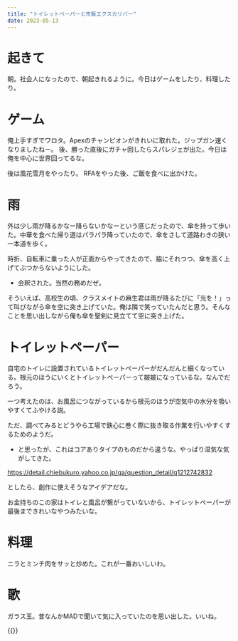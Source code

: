 ```yaml
---
title: "トイレットペーパーと市販エクスカリバー"
date: 2023-05-13
---
```


# 起きて
朝。社会人になったので、朝起きれるように。今日はゲームをしたり、料理したり。

# ゲーム
俺上手すぎでワロタ。Apexのチャンピオンがきれいに取れた。ジップガン速くなりましたねー。
後、勝った直後にガチャ回したらスパレジェが出た。今日は俺を中心に世界回ってるな。

後は風花雪月をやったり。
RFAをやった後、ご飯を食べに出かけた。

# 雨
外は少し雨が降るかなー降らないかなーという感じだったので、傘を持って歩いた。中華を食べた帰り道はパラパラ降っていたので、傘をさして道路わきの狭い一本道を歩く。

時折、自転車に乗った人が正面からやってきたので、脇にそれつつ、傘を高く上げてぶつからないようにした。
- 会釈された。当然の務めだぜ。

そういえば、高校生の頃、クラスメイトの麻生君は雨が降るたびに「光を！」って叫びながら傘を空に突き上げていた。俺は隣で笑っていたんだと思う。そんなことを思い出しながら俺も傘を聖剣に見立てて空に突き上げた。

# トイレットペーパー
自宅のトイレに設置されているトイレットペーパーがだんだんと細くなっている。根元のほうにいくとトイレットペーパーって皴皴になっているな。なんでだろう。

一つ考えたのは、お風呂につながっているから根元のほうが空気中の水分を吸いやすくてふやける説。

ただ、調べてみるとどうやら工場で鉄心に巻く際に抜き取る作業を行いやすくするためのようだ。
- と思ったが、これはコアありタイプのものだから違うな。やっぱり湿気な気がしてきた。

https://detail.chiebukuro.yahoo.co.jp/qa/question_detail/q1212742832

としたら、創作に使えそうなアイデアだな。

お金持ちのこの家はトイレと風呂が繋がっていないから、トイレットペーパーが最後まできれいなやつみたいな。

# 料理
ニラとミンチ肉をサッと炒めた。これが一番おいしいわ。

# 歌
ガラス玉。昔なんかMADで聞いて気に入っていたのを思い出した。いいね。

{{<youtube gsaWH_ie0gw>}}